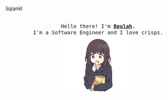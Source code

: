 liqiankl

<p align="center">
  <br>
  <samp>
    Hello there! I'm <b><a rel="nofollow noopener noreferrer" target="_blank" href="https://tanx.dev">Beulah</a></b>.
    <br> I'm a Software Engineer and I love crisps.<br>

</samp>

  <img src="https://raw.githubusercontent.com/liqiankl/liqiankl/main/assets/crisps.gif" width="200"/>

</p>









